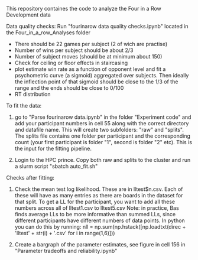 This repository containes the code to analyze the Four in a Row Development data 

Data quality checks: 
Run "fourinarow data quality checks.ipynb" located in the Four_in_a_row_Analyses folder
- There should be 22 games per subject (2 of wich are practise)
- Number of wins per subject should be about 2/3
- Number of subject moves (should be at minimum about 150)
- Check for ceiling or floor effects in staircasing
- plot estimate win rate as a function of opponent level and fit a psychometric curve (a sigmoid) aggregated over subjects. Then ideally the inflection point of that sigmoid should be close to the 1/3 of the range and the ends should be close to 0/100
- RT distribution

To fit the data:
1. go to "Parse fourinarow data.ipynb" in the folder "Experiment code" and add your participant numbers in cell 55 along with the correct directory and datafile name.
This will create two subfolders: "raw" and "splits". 
The splits file contains one folder per participant and the corresponding count (your first participant is folder "1", second is folder "2" etc). This is the input for the fitting pipeline.

2. Login to the HPC prince. Copy both raw and splits to the cluster and run a slurm script "sbatch auto_fit.sh" 

Checks after fitting:
1. Check the mean test log likelihood. These are in lltest$n.csv. Each of these will have as many entries as there are boards in the dataset for that split.
To get a LL for the participant, you want to add all these numbers across all of lltest1.csv to lltest5.csv
Note: in practice, Bas finds average LLs to be more informative than summed LLs, since different participants have different numbers of data points. 
In python you can do this by running: nll = np.sum(np.hstack([np.loadtxt(direc + 'lltest' + str(i) + '.csv' for i in range(1,6)]))

2. Create a bargraph of the parameter estimates, see figure in cell 156 in "Parameter tradeoffs and reliability.ipynb"
